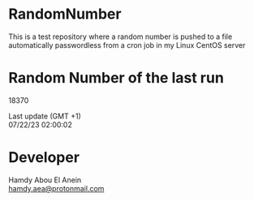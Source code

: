 # RandomNumber    
This is a test repository where a random number is pushed to a file automatically passwordless from a cron job in my Linux CentOS server    
# Random Number of the last run   
18370
      
Last update (GMT +1)    
07/22/23 02:00:02
# Developer    
Hamdy Abou El Anein   
hamdy.aea@protonmail.com
